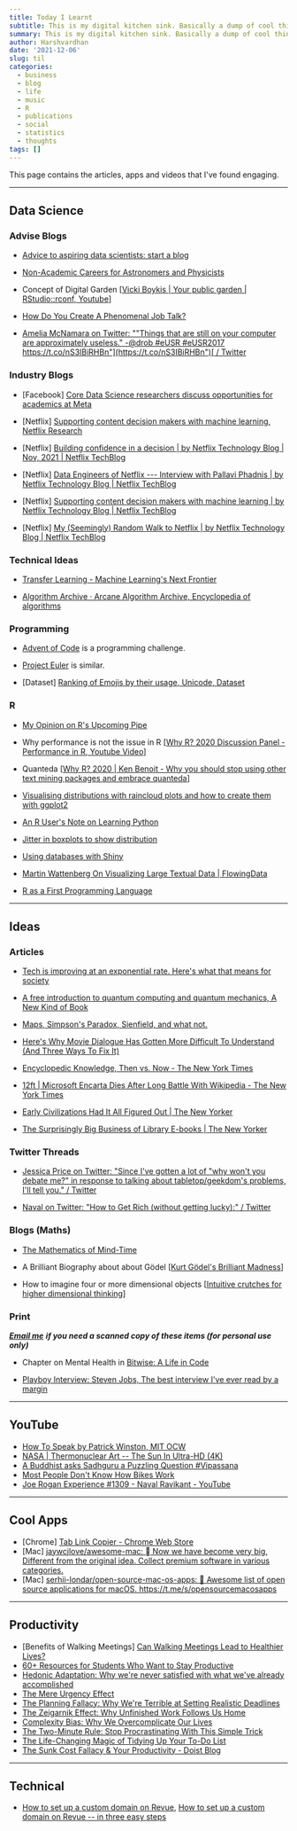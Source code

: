 ```yaml
---
title: Today I Learnt
subtitle: This is my digital kitchen sink. Basically a dump of cool things.
summary: This is my digital kitchen sink. Basically a dump of cool things.
author: Harshvardhan
date: '2021-12-06'
slug: til
categories:
  - business
  - blog
  - life
  - music
  - R
  - publications
  - social
  - statistics
  - thoughts
tags: []
---
```


This page contains the articles, apps and videos that I've found engaging.

------------------------------------------------------------------------

## Data Science

### Advise Blogs

-   [Advice to aspiring data scientists: start a blog](http://varianceexplained.org/r/start-blog/)

-   [Non-Academic Careers for Astronomers and Physicists](https://speakerdeck.com/juliasilge/non-academic-careers-for-astronomers-and-physicists)

-   Concept of Digital Garden \[[Vicki Boykis \| Your public garden \| RStudio::rconf, Youtube](https://www.youtube.com/watch?v=E5ERSfydB30)\]

-   [How Do You Create A Phenomenal Job Talk?](https://bettylai.com/blog/post/phenomenal-job-talks)

-   [Amelia McNamara on Twitter: ""Things that are still on your computer are approximately useless." -\@drob #eUSR #eUSR2017 ](https://twitter.com/AmeliaMN/status/926509282874585089)[https://t.co/nS3IBiRHBn"](https://t.co/nS3IBiRHBn")[ / Twitter](https://twitter.com/AmeliaMN/status/926509282874585089)

### Industry Blogs

-   \[Facebook\] [Core Data Science researchers discuss opportunities for academics at Meta](https://research.facebook.com/blog/2021/12/core-data-science-researchers-discuss-opportunities-for-academics-at-meta/)

-   \[Netflix\] [Supporting content decision makers with machine learning, Netflix Research](https://netflixtechblog.com/supporting-content-decision-makers-with-machine-learning-995b7b76006f)

-   \[Netflix\] [Building confidence in a decision \| by Netflix Technology Blog \| Nov, 2021 \| Netflix TechBlog](https://netflixtechblog.com/building-confidence-in-a-decision-8705834e6fd8)

-   \[Netflix\] [Data Engineers of Netflix --- Interview with Pallavi Phadnis \| by Netflix Technology Blog \| Netflix TechBlog](https://netflixtechblog.com/data-engineers-of-netflix-interview-with-pallavi-phadnis-a1fcc5f64906)

-   \[Netflix\] [Supporting content decision makers with machine learning \| by Netflix Technology Blog \| Netflix TechBlog](https://netflixtechblog.com/supporting-content-decision-makers-with-machine-learning-995b7b76006f)

-   \[Netflix\] [My (Seemingly) Random Walk to Netflix \| by Netflix Technology Blog \| Netflix TechBlog](https://netflixtechblog.com/my-seemingly-random-walk-to-netflix-293d952953fa)

### Technical Ideas

-   [Transfer Learning - Machine Learning's Next Frontier](https://ruder.io/transfer-learning/)

-   [Algorithm Archive · Arcane Algorithm Archive, Encyclopedia of algorithms](https://www.algorithm-archive.org/)

### Programming

-   [Advent of Code](https://adventofcode.com/) is a programming challenge.

-   [Project Euler](https://projecteuler.net/) is similar.

-   \[Dataset\] [Ranking of Emojis by their usage, Unicode, Dataset](https://docs.google.com/spreadsheets/d/1Zs13WJYdZL1pNZP0dCIXkWau_tZOjK3mmJz0KNq4I30/edit#gid=196891844)

### R

-   [My Opinion on R's Upcoming Pipe](https://www.r-bloggers.com/2020/12/my-opinion-on-rs-upcoming-pipe/)

-   Why performance is not the issue in R \[[Why R? 2020 Discussion Panel - Performance in R, Youtube Video](https://www.youtube.com/watch?v=uiEhmKN1RJo)\]

-   Quanteda \[[Why R? 2020 \| Ken Benoit - Why you should stop using other text mining packages and embrace quanteda](https://www.youtube.com/watch?v=9hEvGBu3cnI)\]

-   [Visualising distributions with raincloud plots and how to create them with ggplot2](https://www.cedricscherer.com/2021/06/06/visualizing-distributions-with-raincloud-plots-and-how-to-create-them-with-ggplot2/)

-   [An R User's Note on Learning Python](https://rpubs.com/MenaWANG/LearningPython-Automation1)

-   [Jitter in boxplots to show distribution](https://stackoverflow.com/questions/70227169/how-to-plot-the-points-position-correspond-to-the-boxplots)

-   [Using databases with Shiny](https://emilyriederer.netlify.app/post/shiny-db/)

-   [Martin Wattenberg On Visualizing Large Textual Data \| FlowingData](https://flowingdata.com/2008/07/21/martin-wattenberg-on-visualizing-large-textual-data/)

-   [R as a First Programming Language](https://seankross.com/2019/10/27/R-as-a-First-Programming-Language.html)

------------------------------------------------------------------------

## Ideas

### Articles

-   [Tech is improving at an exponential rate. Here's what that means for society](https://www.morningbrew.com/emerging-tech/stories/2021/11/24/tech-is-improving-at-an-exponential-rate-here-s-what-that-means-for-society?utm_campaign=mb&utm_medium=newsletter&utm_source=morning_brew&mid=db18db43828180889e38a0bc0e4ac362&uid=MifcoVe3xqQeEeaWE3US3gLv)

-   [A free introduction to quantum computing and quantum mechanics, A New Kind of Book](https://quantum.country)

-   [Maps, Simpson's Paradox, Sienfield, and what not.](https://michaelnielsen.org/reinventing_explanation/index.html)

-   [Here's Why Movie Dialogue Has Gotten More Difficult To Understand (And Three Ways To Fix It)](https://www.slashfilm.com/673162/heres-why-movie-dialogue-has-gotten-more-difficult-to-understand-and-three-ways-to-fix-it/?s=09)

-   [Encyclopedic Knowledge, Then vs. Now - The New York Times](https://www.nytimes.com/2009/05/03/business/03digi.html)

-   [12ft \| Microsoft Encarta Dies After Long Battle With Wikipedia - The New York Times](https://12ft.io/proxy?q=http://bits.blogs.nytimes.com/2009/03/30/microsoft-encarta-dies-after-long-battle-with-wikipedia)

-   [Early Civilizations Had It All Figured Out \| The New Yorker](https://www.newyorker.com/magazine/2021/11/08/early-civilizations-had-it-all-figured-out-the-dawn-of-everything)

-   [The Surprisingly Big Business of Library E-books \| The New Yorker](https://www.newyorker.com/news/annals-of-communications/an-app-called-libby-and-the-surprisingly-big-business-of-library-e-books)

### Twitter Threads

-   [Jessica Price on Twitter: "Since I've gotten a lot of "why won't you debate me?" in response to talking about tabletop/geekdom's problems, I'll tell you." / Twitter](https://twitter.com/Delafina777/status/839754651230601216)

-   [Naval on Twitter: "How to Get Rich (without getting lucky):" / Twitter](https://twitter.com/naval/status/1002103360646823936)

### Blogs (Maths)

-   [The Mathematics of Mind-Time](https://getpocket.com/explore/item/the-mathematics-of-mind-time)

-   A Brilliant Biography about about Gödel \[[Kurt Gödel's Brilliant Madness](https://www.privatdozent.co/p/kurt-godels-brilliant-madness)\]

-   How to imagine four or more dimensional objects \[[Intuitive crutches for higher dimensional thinking](https://mathoverflow.net/questions/25983/intuitive-crutches-for-higher-dimensional-thinking)\]

### Print

[***Email me***](mailto:harsh@harsh17.in) ***if you need a scanned copy of these items (for personal use only)***

-   Chapter on Mental Health in [Bitwise: A Life in Code](https://www.goodreads.com/book/show/35794819-bitwise)

-   [Playboy Interview: Steven Jobs, The best interview I've ever read by a margin](https://allaboutstevejobs.com/verbatim/interviews/playboy_1985)

------------------------------------------------------------------------

## YouTube

-   [How To Speak by Patrick Winston, MIT OCW](https://www.youtube.com/watch?v=Unzc731iCUY)
-   [NASA \| Thermonuclear Art -- The Sun In Ultra-HD (4K)](https://www.youtube.com/watch?v=6tmbeLTHC_0)
-   [A Buddhist asks Sadhguru a Puzzling Question #Vipassana](https://www.youtube.com/watch?v=6OdKZRnmRQ0)
-   [Most People Don't Know How Bikes Work](https://www.youtube.com/watch?v=9cNmUNHSBac)
-   [Joe Rogan Experience #1309 - Naval Ravikant - YouTube](https://www.youtube.com/watch?v=3qHkcs3kG44)

------------------------------------------------------------------------

## Cool Apps

-   \[Chrome\] [Tab Link Copier - Chrome Web Store](https://chrome.google.com/webstore/detail/tab-link-copier/ijkpnaifgolhlcfhcfamddnlnfjpjaji/related?hl=en)
-   \[Mac\] [jaywcjlove/awesome-mac:  Now we have become very big, Different from the original idea. Collect premium software in various categories.](https://github.com/jaywcjlove/awesome-mac)
-   \[Mac\] [serhii-londar/open-source-mac-os-apps: 🚀 Awesome list of open source applications for macOS. ](https://github.com/serhii-londar/open-source-mac-os-apps)<https://t.me/s/opensourcemacosapps>

------------------------------------------------------------------------

## Productivity

-   \[Benefits of Walking Meetings\] [Can Walking Meetings Lead to Healthier Lives?](https://blog.doist.com/remote-work-meetings/)
-   [60+ Resources for Students Who Want to Stay Productive](https://blog.doist.com/60-resources-students-stay-productive/)
-   [Hedonic Adaptation: Why we're never satisfied with what we've already accomplished](https://blog.doist.com/hedonic-adaptation-comic/)
-   [The Mere Urgency Effect](https://blog.doist.com/mere-urgency-effect-comic/)
-   [The Planning Fallacy: Why We're Terrible at Setting Realistic Deadlines](https://blog.doist.com/planning-fallacy-comic/)
-   [The Zeigarnik Effect: Why Unfinished Work Follows Us Home](https://blog.doist.com/zeigarnik-effect-comic/)
-   [Complexity Bias: Why We Overcomplicate Our Lives](https://blog.doist.com/complexity-bias-comic/)
-   [The Two-Minute Rule: Stop Procrastinating With This Simple Trick](https://blog.doist.com/two-minute-rule/)
-   [The Life-Changing Magic of Tidying Up Your To-Do List](https://blog.doist.com/life-changing-magic-tidying-todoist/)
-   [The Sunk Cost Fallacy & Your Productivity - Doist Blog](https://blog.doist.com/sunk-cost-fallacy-comic/)

------------------------------------------------------------------------

## Technical

-   [How to set up a custom domain on Revue](https://blog.getrevue.co/how-to-set-up-a-custom-domain-on-revue-ab15ea351929), [How to set up a custom domain on Revue -- in three easy steps](http://help.getrevue.co/en/articles/395396-how-to-set-up-a-custom-domain-on-revue-in-three-easy-steps)
